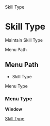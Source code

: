 
Skill Type
# Skill Type


Maintain Skill Type

Menu Path
## Menu Path



- Skill Type

Menu Type
### Menu Type

**Window**


[Skill Type](../../window-skill-type.md)